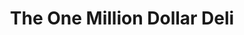 ---
title: "The One Million Dollar Deli"
url: /locust-valley/the-one-million-dollar-deli/
shop: deli
---